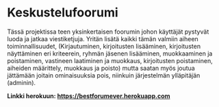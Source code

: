 # Keskustelufoorumi

Tässä projektissa teen yksinkertaisen foorumin johon käyttäjät pystyvät luoda ja jatkaa viestiketjuja. Yritän lisätä kaikki tämän valmiin aiheen toiminnallisuudet, (Kirjautuminen, kirjoitusten lisääminen, kirjoitusten näyttäminen eri kriteerein, ryhmän jäsenen lisääminen, muokkaaminen ja poistaminen, vastineen laatiminen ja muokkaus, kirjoitusten poistaminen, aiheiden määrittely, muokkaus ja poisto) mutta saatan myös joutua jättämään joitain ominaisuuksia pois, niinkuin järjestelmän ylläpitäjän (adminin). 

**Linkki herokuun: https://bestforumever.herokuapp.com**
